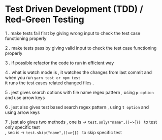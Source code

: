 # Test Driven Development (TDD) / Red-Green Testing 
1 . make tests fail first by giving wrong input to check the test case functioning properly </br>

2 . make tests pass by giving valid input to check the test case functioning properly </br>

3 . if possible refactor the code to run in efficient way  </br>

4 . what is watch mode is , it watches the changes from last commit and when you run ```yarn test or npm test``` </br> 
    it runs the test cases related changed files . </br>

5 . jest gives search options with file name regex pattern , using ``` p option ``` and use arrow keys </br>

6 . jest also gives test based search regex pattern , using ``` t option ``` and using arrow keys </br>

7 . jest alo gives two methods , one is -> ```test.only("name",()=>{}) ``` to test only specific test </br>
                               , sec is -> ```test.skip("name",()=>{}) ```  to skip specific test </br>